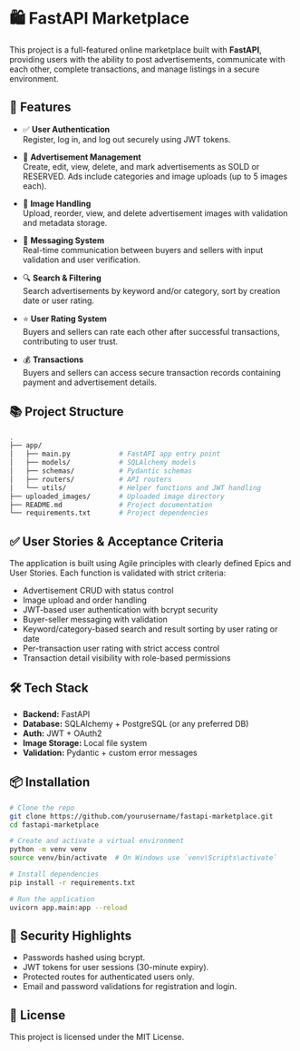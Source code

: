 # 🛍️ FastAPI Marketplace

This project is a full-featured online marketplace built with **FastAPI**, providing users with the ability to post advertisements, communicate with each other, complete transactions, and manage listings in a secure environment.

## 🚀 Features

- ✅ **User Authentication**  
  Register, log in, and log out securely using JWT tokens.

- 📢 **Advertisement Management**  
  Create, edit, view, delete, and mark advertisements as SOLD or RESERVED. Ads include categories and image uploads (up to 5 images each).

- 📸 **Image Handling**  
  Upload, reorder, view, and delete advertisement images with validation and metadata storage.

- 💬 **Messaging System**  
  Real-time communication between buyers and sellers with input validation and user verification.

- 🔍 **Search & Filtering**  
  Search advertisements by keyword and/or category, sort by creation date or user rating.

- ⭐ **User Rating System**  
  Buyers and sellers can rate each other after successful transactions, contributing to user trust.

- 💰 **Transactions**  
  Buyers and sellers can access secure transaction records containing payment and advertisement details.

## 📚 Project Structure

```bash
.
├── app/
│   ├── main.py            # FastAPI app entry point
│   ├── models/            # SQLAlchemy models
│   ├── schemas/           # Pydantic schemas
│   ├── routers/           # API routers
│   └── utils/             # Helper functions and JWT handling
├── uploaded_images/       # Uploaded image directory
├── README.md              # Project documentation
└── requirements.txt       # Project dependencies
```

## ✅ User Stories & Acceptance Criteria

The application is built using Agile principles with clearly defined Epics and User Stories. Each function is validated with strict criteria:

- Advertisement CRUD with status control
- Image upload and order handling
- JWT-based user authentication with bcrypt security
- Buyer-seller messaging with validation
- Keyword/category-based search and result sorting by user rating or date
- Per-transaction user rating with strict access control
- Transaction detail visibility with role-based permissions

## 🛠️ Tech Stack

- **Backend:** FastAPI
- **Database:** SQLAlchemy + PostgreSQL (or any preferred DB)
- **Auth:** JWT + OAuth2
- **Image Storage:** Local file system
- **Validation:** Pydantic + custom error messages

## 📦 Installation

```bash
# Clone the repo
git clone https://github.com/yourusername/fastapi-marketplace.git
cd fastapi-marketplace

# Create and activate a virtual environment
python -m venv venv
source venv/bin/activate  # On Windows use `venv\Scripts\activate`

# Install dependencies
pip install -r requirements.txt

# Run the application
uvicorn app.main:app --reload
```

## 🔐 Security Highlights

- Passwords hashed using bcrypt.
- JWT tokens for user sessions (30-minute expiry).
- Protected routes for authenticated users only.
- Email and password validations for registration and login.

## 📝 License

This project is licensed under the MIT License.